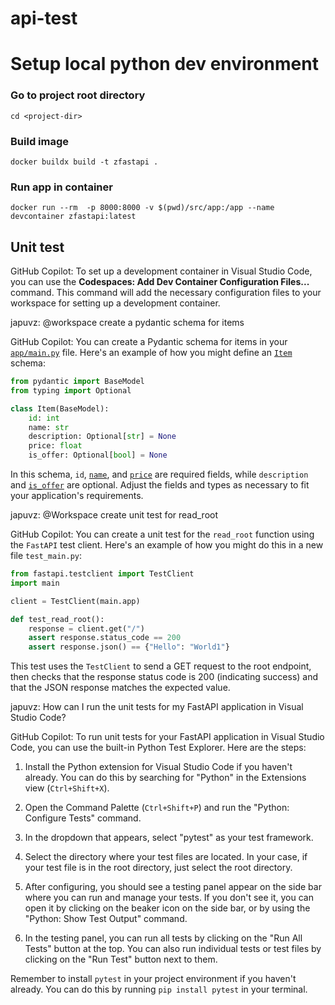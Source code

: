 # api-test

# Setup local python dev environment


### Go to project root directory
`cd <project-dir>`

### Build image
`docker buildx build -t zfastapi .`

### Run app in container
`docker run --rm  -p 8000:8000 -v $(pwd)/src/app:/app --name devcontainer zfastapi:latest`

## Unit test
GitHub Copilot: To set up a development container in Visual Studio Code, you can use the **Codespaces: Add Dev Container Configuration Files...** command. This command will add the necessary configuration files to your workspace for setting up a development container.



japuvz: @workspace create a pydantic schema for items

GitHub Copilot: You can create a Pydantic schema for items in your [`app/main.py`](command:_github.copilot.openRelativePath?%5B%22app%2Fmain.py%22%5D "app/main.py") file. Here's an example of how you might define an [`Item`](command:_github.copilot.openSymbolInFile?%5B%22app%2Fmain.py%22%2C%22Item%22%5D "app/main.py") schema:

```python
from pydantic import BaseModel
from typing import Optional

class Item(BaseModel):
    id: int
    name: str
    description: Optional[str] = None
    price: float
    is_offer: Optional[bool] = None
```

In this schema, `id`, [`name`](command:_github.copilot.openSymbolInFile?%5B%22app%2Fmain.py%22%2C%22name%22%5D "app/main.py"), and [`price`](command:_github.copilot.openSymbolInFile?%5B%22app%2Fmain.py%22%2C%22price%22%5D "app/main.py") are required fields, while `description` and [`is_offer`](command:_github.copilot.openSymbolInFile?%5B%22app%2Fmain.py%22%2C%22is_offer%22%5D "app/main.py") are optional. Adjust the fields and types as necessary to fit your application's requirements.

japuvz: @Workspace create unit test for read_root

GitHub Copilot: You can create a unit test for the `read_root` function using the `FastAPI` test client. Here's an example of how you might do this in a new file `test_main.py`:

```python
from fastapi.testclient import TestClient
import main

client = TestClient(main.app)

def test_read_root():
    response = client.get("/")
    assert response.status_code == 200
    assert response.json() == {"Hello": "World1"}
```

This test uses the `TestClient` to send a GET request to the root endpoint, then checks that the response status code is 200 (indicating success) and that the JSON response matches the expected value.

japuvz: How can I run the unit tests for my FastAPI application in Visual Studio Code?

GitHub Copilot: To run unit tests for your FastAPI application in Visual Studio Code, you can use the built-in Python Test Explorer. Here are the steps:

1. Install the Python extension for Visual Studio Code if you haven't already. You can do this by searching for "Python" in the Extensions view (`Ctrl+Shift+X`).

2. Open the Command Palette (`Ctrl+Shift+P`) and run the "Python: Configure Tests" command.

3. In the dropdown that appears, select "pytest" as your test framework.

4. Select the directory where your test files are located. In your case, if your test file is in the root directory, just select the root directory.

5. After configuring, you should see a testing panel appear on the side bar where you can run and manage your tests. If you don't see it, you can open it by clicking on the beaker icon on the side bar, or by using the "Python: Show Test Output" command.

6. In the testing panel, you can run all tests by clicking on the "Run All Tests" button at the top. You can also run individual tests or test files by clicking on the "Run Test" button next to them.

Remember to install `pytest` in your project environment if you haven't already. You can do this by running `pip install pytest` in your terminal.